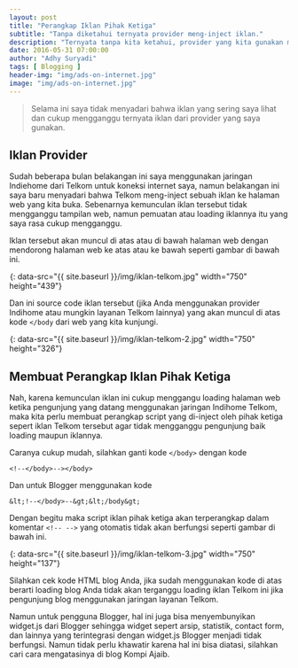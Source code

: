 ```yaml
---
layout: post
title: "Perangkap Iklan Pihak Ketiga"
subtitle: "Tanpa diketahui ternyata provider meng-inject iklan."
description: "Ternyata tanpa kita ketahui, provider yang kita gunakan meng-inject iklan. Untuk itu kita buat perangkap iklannya."
date: 2016-05-31 07:00:00
author: "Adhy Suryadi"
tags: [ Blogging ]
header-img: "img/ads-on-internet.jpg"
image: "img/ads-on-internet.jpg"
---
```


> Selama ini saya tidak menyadari bahwa iklan yang sering saya lihat dan cukup mengganggu ternyata iklan dari provider yang saya gunakan.

## Iklan Provider

Sudah beberapa bulan belakangan ini saya menggunakan jaringan Indiehome dari Telkom untuk koneksi internet saya, namun belakangan ini saya baru menyadari bahwa Telkom meng-inject sebuah iklan ke halaman web yang kita buka. Sebenarnya kemunculan iklan tersebut tidak mengganggu tampilan web, namun pemuatan atau loading iklannya itu yang saya rasa cukup mengganggu.

Iklan tersebut akan muncul di atas atau di bawah halaman web dengan mendorong halaman web ke atas atau ke bawah seperti gambar di bawah ini.

![Iklan Telkom](data:image/png;base64,R0lGODlhAQABAAD/ACwAAAAAAQABAAACADs= "Iklan Telkom"){: data-src="{{ site.baseurl }}/img/iklan-telkom.jpg" width="750" height="439"}

Dan ini source code iklan tersebut (jika Anda menggunakan provider Indihome atau mungkin layanan Telkom lainnya) yang akan muncul di atas kode `</body` dari web yang kita kunjungi.

![Script Iklan Telkom](data:image/png;base64,R0lGODlhAQABAAD/ACwAAAAAAQABAAACADs= "Script Iklan Telkom"){: data-src="{{ site.baseurl }}/img/iklan-telkom-2.jpg" width="750" height="326"}

## Membuat Perangkap Iklan Pihak Ketiga

Nah, karena kemunculan iklan ini cukup menggangu loading halaman web ketika pengunjung yang datang menggunakan jaringan Indihome Telkom, maka kita perlu membuat perangkap script yang di-inject oleh pihak ketiga sepert iklan Telkom tersebut agar tidak mengganggu pengunjung baik loading maupun iklannya.

Caranya cukup mudah, silahkan ganti kode `</body>` dengan kode 
```
<!--</body>--></body>
```
Dan untuk Blogger menggunakan kode 
```
&lt;!--</body>--&gt;&lt;/body&gt;
```

Dengan begitu maka script iklan pihak ketiga akan terperangkap dalam komentar `<!-- -->` yang otomatis tidak akan berfungsi seperti gambar di bawah ini.

![Script Iklan Telkom](data:image/png;base64,R0lGODlhAQABAAD/ACwAAAAAAQABAAACADs= "Script Iklan Telkom"){: data-src="{{ site.baseurl }}/img/iklan-telkom-3.jpg" width="750" height="137"}

Silahkan cek kode HTML blog Anda, jika sudah menggunakan kode di atas berarti loading blog Anda tidak akan terganggu loading iklan Telkom ini jika pengunjung blog menggunakan jaringan layanan Telkom.

Namun untuk pengguna Blogger, hal ini juga bisa menyembunyikan widget.js dari Blogger sehingga widget sepert arsip, statistik, contact form, dan lainnya yang terintegrasi dengan widget.js Blogger menjadi tidak berfungsi. Namun tidak perlu khawatir karena hal ini bisa diatasi, silahkan cari cara mengatasinya di blog Kompi Ajaib.
